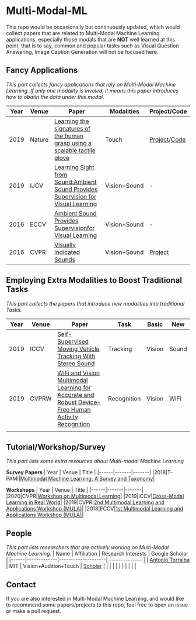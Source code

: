 # Multi-Modal-ML
This repo would be occasionally but continuously updated, which would collect papers that are related to Multi-Modal Machine Learning applications, especially those modals that are **NOT** well learned at this point, that is to say, common and popular tasks such as Visual Question Answering, Image Caption Generation will not be focused here.

## Fancy Applications
*This part collects fancy applications that rely on Multi-Modal Machine Learning. If only one modality is involed, it means this paper introduces how to obatin the data under this modal.*

| Year | Venue | Paper | Modalities | Project/Code |
|------|-------|-------|------------|--------------|
|2019|Nature|[Learning the signatures of the human grasp using a scalable tactile glove](https://www.nature.com/articles/s41586-019-1234-z) |Touch|[Project](http://stag.csail.mit.edu/)/[Code](https://github.com/Erkil1452/touch) |
| 2019 |IJCV| [Learning Sight from Sound:Ambient Sound Provides Supervision for Visual Learning](https://arxiv.org/pdf/1712.07271.pdf)|Vision+Sound|-|
| 2016 |ECCV|[Ambient Sound Provides Supervisionfor Visual Learning](https://arxiv.org/pdf/1608.07017.pdf) |Vision+Sound|-|
|2016|CVPR| [Visually Indicated Sounds](https://www.cv-foundation.org/openaccess/content_cvpr_2016/papers/Owens_Visually_Indicated_Sounds_CVPR_2016_paper.pdf) | Vision+Sound | [Project](http://andrewowens.com/vis/index.html) |


## Employing Extra Modalities to Boost Traditional Tasks
*This part collects the papers that introduce new modalities into traditional Tasks.*

| Year | Venue | Paper | Task | Basic | New |
|------|-------|-------|------|-------------|-----------|
|2019|ICCV|[Self-Supervised Moving Vehicle Tracking With Stereo Sound](http://openaccess.thecvf.com/content_ICCV_2019/papers/Gan_Self-Supervised_Moving_Vehicle_Tracking_With_Stereo_Sound_ICCV_2019_paper.pdf)|Tracking|Vision|Sound|
|2019|CVPRW|[WiFi and Vision Multimodal Learning for Accurate and Robust Device-Free Human Activity Recognition](http://openaccess.thecvf.com/content_CVPRW_2019/html/MULA/Zou_WiFi_and_Vision_Multimodal_Learning_for_Accurate_and_Robust_Device-Free_CVPRW_2019_paper.html)|Recognition|Vision|WiFi|
|      |       |       |      |             |           |


## Tutorial/Workshop/Survey
*This part lists some extra resources about Multi-modal Machine Learning*

**Survey Papers**
| Year | Venue | Title |
|------|-------|-------|
|2018|T-PAMI|[Multimodal Machine Learning: A Survey and Taxonomy](https://arxiv.org/pdf/1705.09406.pdf)|

**Workshops**
| Year | Venue | Title |
|------|-------|-------|
|2020|CVPR|[Workshop on Multimodal Learning](https://mul-workshop.github.io/)|
|2019|ICCV|[Cross-Modal Learning in Real World](https://cromol.github.io/)|
|2019|CVPR|[2nd Multimodal Learning and Applications Workshop (MULA)](https://mula-workshop.github.io/)|
|2018|ECCV|[1st Multimodal Learning and Applications Workshop (MULA)](https://mula2018.github.io/)|


## People
*This part lists researchers that are actively working on Multi-Modal Machine Learning.*
| Name | Affiliation | Research Interests | Google Scholar |
|------|-------------|--------------------| -------------- |
| [Antonio Torralba](http://web.mit.edu/torralba/www/) | MIT | Vision+Audition+Touch | [Scholar](https://scholar.google.com/citations?user=8cxDHS4AAAAJ) |
|      |             |                    | |
|      |             |                    | |

## Contact
If you are also interested in Multi-Modal Machine Learning, and would like to recommend some papers/projects to this repo, feel free to open an issue or make a pull request.
